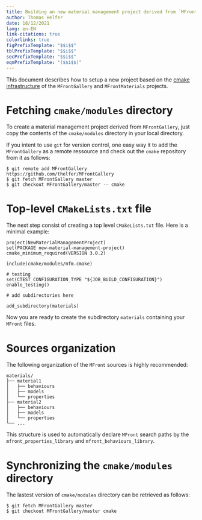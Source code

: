 ```yaml
---
title: Building an new material management project derived from `MFrontGallery`
author: Thomas Helfer
date: 18/12/2021
lang: en-EN
link-citations: true
colorlinks: true
figPrefixTemplate: "$$i$$"
tblPrefixTemplate: "$$i$$"
secPrefixTemplate: "$$i$$"
eqnPrefixTemplate: "($$i$$)"
---
```


This document describes how to setup a new project based on the [cmake
infrastructure](cmake-infrastructure.html) of the `MFrontGallery` and
`MFrontMaterials` projects.

# Fetching `cmake/modules` directory

To create a material management project derived from `MFrontGallery`,
just copy the contents of the `cmake/modules` directory in your local
directory.

If you intent to use `git` for version control, one easy way it to add
the `MFrontGallery` as a remote ressource and check out the `cmake`
repository from it as follows:

~~~~{.bash}
$ git remote add MFrontGallery https://github.com/thelfer/MFrontGallery
$ git fetch MFrontGallery master
$ git checkout MFrontGallery/master -- cmake 
~~~~

# Top-level `CMakeLists.txt` file

The next step consist of creating a top level `CMakeLists.txt` file.
Here is a minimal example:

~~~~{.cmake}
project(NewMaterialManagementProject)
set(PACKAGE new-material-management-project)
cmake_minimum_required(VERSION 3.0.2)

include(cmake/modules/mfm.cmake)

# testing
set(CTEST_CONFIGURATION_TYPE "${JOB_BUILD_CONFIGURATION}")
enable_testing()

# add subdirectories here

add_subdirectory(materials)
~~~~

Now you are ready to create the subdirectory `materials` containing your
`MFront` files.

# Sources organization

The following organization of the `MFront` sources is highly
recommended:

~~~~{.bash}
materials/
├── material1
│   ├── behaviours
│   ├── models
│   └── properties
├── material2
│   ├── behaviours
│   ├── models
│   └── properties
└── ...
~~~~

This structure is used to automatically declare `MFront` search paths by
the `mfront_properties_library` and `mfront_behaviours_library`.

# Synchronizing the `cmake/modules` directory

The lastest version of `cmake/modules` directory can be retrieved as
follows:

~~~~{.bash}
$ git fetch MFrontGallery master
$ git checkout MFrontGallery/master cmake
~~~~
